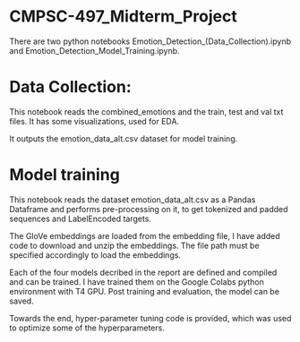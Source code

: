 # CMPSC-497_Midterm_Project

There are two python notebooks Emotion_Detection_(Data_Collection).ipynb and Emotion_Detection_Model_Training.ipynb.

# Data Collection:
This notebook reads the combined_emotions and the train, test and val txt files. It has some visualizations, used for EDA.

It outputs the emotion_data_alt.csv dataset for model training.

# Model training
This notebook reads the dataset emotion_data_alt.csv as a Pandas Dataframe and performs pre-processing on it, to get tokenized and padded sequences and LabelEncoded targets.

The GloVe embeddings are loaded from the embedding file, I have added code to download and unzip the embeddings. The file path must be specified accordingly to load the embeddings.

Each of the four models decribed in the report are defined and compiled and can be trained. I have trained them on the Google Colabs python environment with T4 GPU.
Post training and evaluation, the model can be saved.

Towards the end, hyper-parameter tuning code is provided, which was used to optimize some of the hyperparameters.
